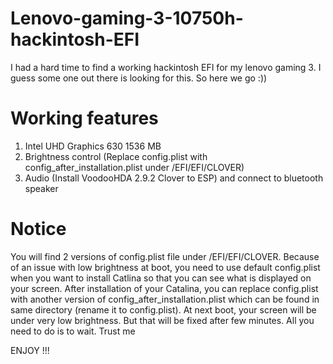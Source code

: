 # Lenovo-gaming-3-10750h-hackintosh-EFI
I had a hard time to find a working hackintosh EFI for my lenovo gaming 3. I guess some one out there is looking for this. So here we go :))

# Working features
1. Intel UHD Graphics 630 1536 MB
2. Brightness control (Replace config.plist with config_after_installation.plist under /EFI/EFI/CLOVER)
3. Audio (Install VoodooHDA 2.9.2 Clover to ESP) and connect to bluetooth speaker

# Notice
You will find 2 versions of config.plist file under /EFI/EFI/CLOVER. Because of an issue with low brightness at boot, you need to use default config.plist when you want to install Catlina so that you can see what is displayed on your screen.
After installation of your Catalina, you can replace config.plist with another version of config_after_installation.plist which can be found in same directory (rename it to config.plist).
At next boot, your screen will be under very low brightness. But that will be fixed after few minutes. All you need to do is to wait. Trust me

ENJOY !!!
